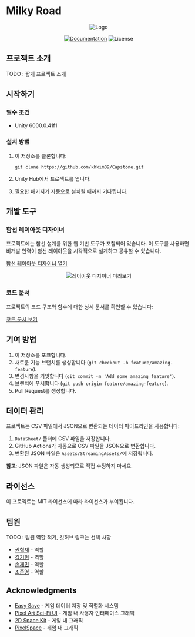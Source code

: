 # Milky Road

<div align="center">

![Logo](https://github.com/user-attachments/assets/af28f060-19f0-4143-9ab4-52f722430e7d)


[![Documentation](https://img.shields.io/badge/docs-Doxygen-blue.svg)](https://khkim09.github.io/Capstone/)
![License](https://img.shields.io/badge/License-MIT-green.svg)

</div>

## 프로젝트 소개

TODO : 짧게 프로젝트 소개

## 시작하기

### 필수 조건

- Unity 6000.0.41f1

### 설치 방법

1. 이 저장소를 클론합니다:
   ```
   git clone https://github.com/khkim09/Capstone.git
   ```

2. Unity Hub에서 프로젝트를 엽니다.

3. 필요한 패키지가 자동으로 설치될 때까지 기다립니다.

## 개발 도구

### 함선 레이아웃 디자이너

프로젝트에는 함선 설계를 위한 웹 기반 도구가 포함되어 있습니다. 이 도구를 사용하면 비개발 인력이 함선 레이아웃을 시각적으로 설계하고 공유할 수 있습니다.

[함선 레이아웃 디자이너 열기](https://khkim09.github.io/Capstone/spaceship/)

<div align="center">
  
![레이아웃 디자이너 미리보기](https://github.com/user-attachments/assets/7937023b-bd81-4a7d-8adb-952c983cf4ad)

</div>

### 코드 문서

프로젝트의 코드 구조와 함수에 대한 상세 문서를 확인할 수 있습니다:

[코드 문서 보기](https://khkim09.github.io/Capstone/)

## 기여 방법

1. 이 저장소를 포크합니다.
2. 새로운 기능 브랜치를 생성합니다 (`git checkout -b feature/amazing-feature`).
3. 변경사항을 커밋합니다 (`git commit -m 'Add some amazing feature'`).
4. 브랜치에 푸시합니다 (`git push origin feature/amazing-feature`).
5. Pull Request를 생성합니다.

## 데이터 관리

프로젝트는 CSV 파일에서 JSON으로 변환되는 데이터 파이프라인을 사용합니다:

1. `DataSheet/` 폴더에 CSV 파일을 저장합니다.
2. GitHub Actions가 자동으로 CSV 파일을 JSON으로 변환합니다.
3. 변환된 JSON 파일은 `Assets/StreamingAssets/`에 저장됩니다.

**참고**: JSON 파일은 자동 생성되므로 직접 수정하지 마세요.

## 라이선스

이 프로젝트는 MIT 라이선스에 따라 라이선스가 부여됩니다.

## 팀원

TODO : 팀원 역할 적기, 깃허브 링크는 선택 사항

- [권혁재](링크) - 역할
- [김기현](링크) - 역할
- [손재민](링크) - 역할
- [조준영](링크) - 역할

## Acknowledgments

- [Easy Save](https://assetstore.unity.com/packages/tools/utilities/easy-save-the-complete-save-game-data-serializer-system-768) - 게임 데이터 저장 및 직렬화 시스템
- [Pixel Art Sci-Fi UI](https://assetstore.unity.com/packages/2d/gui/icons/pixel-art-sci-fi-ui-307172) - 게임 내 사용자 인터페이스 그래픽
- [2D Space Kit](https://assetstore.unity.com/packages/2d/environments/2d-space-kit-27662#content) - 게임 내 그래픽
- [PixelSpace](https://github.com/Deep-Fold/PixelSpace) - 게임 내 그래픽
